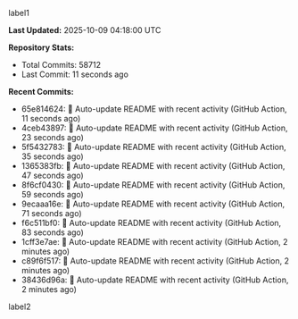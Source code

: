 
label1 
<!-- ACTIVITY_START -->
**Last Updated:** 2025-10-09 04:18:00 UTC

**Repository Stats:**
- Total Commits: 58712
- Last Commit: 11 seconds ago

**Recent Commits:**
- 65e814624: 🤖 Auto-update README with recent activity (GitHub Action, 11 seconds ago)
- 4ceb43897: 🤖 Auto-update README with recent activity (GitHub Action, 23 seconds ago)
- 5f5432783: 🤖 Auto-update README with recent activity (GitHub Action, 35 seconds ago)
- 1365383fb: 🤖 Auto-update README with recent activity (GitHub Action, 47 seconds ago)
- 8f6cf0430: 🤖 Auto-update README with recent activity (GitHub Action, 59 seconds ago)
- 9ecaaa16e: 🤖 Auto-update README with recent activity (GitHub Action, 71 seconds ago)
- f6c511bf0: 🤖 Auto-update README with recent activity (GitHub Action, 83 seconds ago)
- 1cff3e7ae: 🤖 Auto-update README with recent activity (GitHub Action, 2 minutes ago)
- c89f6f517: 🤖 Auto-update README with recent activity (GitHub Action, 2 minutes ago)
- 38436d96a: 🤖 Auto-update README with recent activity (GitHub Action, 2 minutes ago)
<!-- ACTIVITY_END -->

label2
